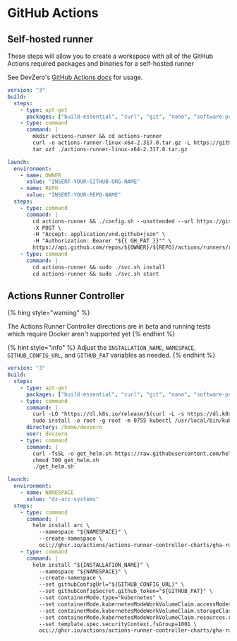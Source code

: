 # GitHub Actions

## Self-hosted runner

These steps will allow you to create a workspace with all of the GitHub Actions required packages and binaries for a self-hosted runner

See DevZero's [GitHub Actions docs](../../../how-to-guides/ci/run-github-actions-in-a-devbox.md) for usage.

```yaml
version: "3"
build:
  steps:
    - type: apt-get
      packages: ["build-essential", "curl", "git", "nano", "software-properties-common", "ssh", "sudo", "tar", "unzip", "vim", "wget", "zip", "jq"]
    - type: command
      command: |
        mkdir actions-runner && cd actions-runner
        curl -o actions-runner-linux-x64-2.317.0.tar.gz -L https://github.com/actions/runner/releases/download/v2.317.0/actions-runner-linux-x64-2.317.0.tar.gz
        tar xzf ./actions-runner-linux-x64-2.317.0.tar.gz

launch:
  environment:
    - name: OWNER
      value: "INSERT-YOUR-GITHUB-ORG-NAME"
    - name: REPO
      value: "INSERT-YOUR-REPO-NAME"
  steps:
    - type: command
      command: |
        cd actions-runner && ./config.sh --unattended --url https://github.com/${OWNER}/${REPO} --token $(curl \
        -X POST \
        -H "Accept: application/vnd.github+json" \
        -H "Authorization: Bearer "${{ GH_PAT }}"" \
        https://api.github.com/repos/${OWNER}/${REPO}/actions/runners/registration-token | jq -r '.token')
    - type: command
      command: |
        cd actions-runner && sudo ./svc.sh install
        cd actions-runner && sudo ./svc.sh start
```

## Actions Runner Controller

{% hing style="warning" %}

The Actions Runner Controller directions are in beta and running tests which require Docker aren't supported yet
{% endhint %}

{% hint style="info" %}
Adjust the `INSTALLATION_NAME`, `NAMESPACE`, `GITHUB_CONFIG_URL`, and `GITHUB_PAT` variables as needed.
{% endhint %}

```yaml
version: "3"
build:
  steps:
    - type: apt-get
      packages: ["build-essential", "curl", "git", "nano", "software-properties-common", "ssh", "sudo", "tar", "unzip", "vim", "wget", "zip"]
    - type: command
      command: |
        curl -LO "https://dl.k8s.io/release/$(curl -L -s https://dl.k8s.io/release/stable.txt)/bin/linux/amd64/kubectl"
        sudo install -o root -g root -m 0755 kubectl /usr/local/bin/kubectl && rm kubectl
      directory: /home/devzero
      user: devzero
    - type: command
      command: |
        curl -fsSL -o get_helm.sh https://raw.githubusercontent.com/helm/helm/main/scripts/get-helm-3
        chmod 700 get_helm.sh
        ./get_helm.sh

launch:
  environment:
    - name: NAMESPACE
      value: "dz-arc-systems"
  steps:
    - type: command
      command: |
        helm install arc \
          --namespace "${NAMESPACE}" \
          --create-namespace \
          oci://ghcr.io/actions/actions-runner-controller-charts/gha-runner-scale-set-controller
    - type: command
      command: |
        helm install "${INSTALLATION_NAME}" \
          --namespace "${NAMESPACE}" \
          --create-namespace \
          --set githubConfigUrl="${GITHUB_CONFIG_URL}" \
          --set githubConfigSecret.github_token="${GITHUB_PAT}" \
          --set containerMode.type="kubernetes" \
          --set containerMode.kubernetesModeWorkVolumeClaim.accessModes={"ReadWriteOnce"} \
          --set containerMode.kubernetesModeWorkVolumeClaim.storageClassName=gp2 \
          --set containerMode.kubernetesModeWorkVolumeClaim.resources.requests.storage=1Gi \
          --set template.spec.securityContext.fsGroup=1001 \
          oci://ghcr.io/actions/actions-runner-controller-charts/gha-runner-scale-set
```
